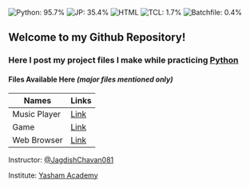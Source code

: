 ![Python: 95.7%](https://img.shields.io/badge/Python-69.3%25-%233572a5?style=for-the-badge&logo=python) ![JP: 35.4%](https://img.shields.io/badge/Notebook-24%25-%20%20%20%20%20%20%20%20%23da5b0b?style=for-the-badge&logo=jupyter) ![HTML](https://img.shields.io/badge/HTML-4.7%25-%20%20%20%20%20%20%20%20%23da5b0b?style=for-the-badge&logo=html5) ![TCL: 1.7%](https://img.shields.io/badge/TCL-1.7%25-%23e4cc98?style=for-the-badge) ![Batchfile: 0.4%](https://img.shields.io/badge/Batchfle-0.3%25-%23c1f12e?style=for-the-badge&logo=windows)

## Welcome to my Github Repository! 
### Here I post my project files I make while practicing [Python](https://www.python.org)

#### Files Available Here _(major files mentioned only)_
| Names | Links |
| ----- | ----- |
| Music Player | [Link](https://github.com/amanbele/Python/tree/main/Music%20Player) |
| Game | [Link](https://github.com/amanbele/Python/tree/main/game) |
| Web Browser | [Link](https://github.com/amanbele/Python/tree/main/web%20browser) |

Instructor: [@JagdishChavan081](https://github.com/JagdishChavan081/)
 
Institute: [Yasham Academy](https://yasham.academy/)

